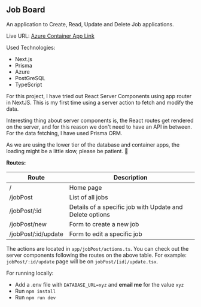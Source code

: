 ## Job Board

An application to Create, Read, Update and Delete Job applications.

Live URL: [Azure Container App Link](https://jobs-nextjs-app.bluehill-d8a95635.westus2.azurecontainerapps.io/)


Used Technologies:
- Next.js
- Prisma
- Azure
- PostGreSQL
- TypeScript


For this project, I have tried out React Server Components using app router in NextJS. This is my first time using a server action to fetch and modify the data. 

Interesting thing about server components is, the React routes get rendered on the server, and for this reason we don't need to have an API in between. For the data fetching, I have used Prisma ORM.

As we are using the lower tier of the database and container apps, the loading might be a little slow, please be patient. 🙏

**Routes:**

| Route | Description |
| --- | --- |
| /| Home page |
| /jobPost | List of all jobs |
| /jobPost/:id | Details of a specific job with Update and Delete options |
| /jobPost/new | Form to create a new job |
| /jobPost/:id/update | Form to edit a specific job |

The actions are located in `app/jobPost/actions.ts`. You can check out the server components following the routes on the above table. For example: `jobPost/:id/update` page will be on `jobPost/[id]/update.tsx`.

For running locally:

- Add a .env file with `DATABASE_URL=xyz` and **email me** for the value `xyz`
- Run `npm install`
- Run `npm run dev`
